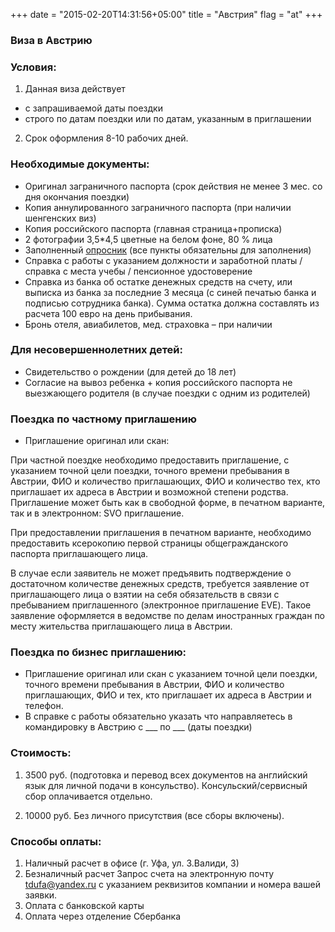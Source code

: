 +++
date = "2015-02-20T14:31:56+05:00"
title = "Австрия"
flag = "at"
+++

### Виза в Австрию


### Условия:

1. Данная виза действует 
* с запрашиваемой даты поездки
* строго по датам поездки или по датам, указанным в приглашении
2. Срок оформления 8-10 рабочих дней.


### Необходимые документы:

* Оригинал заграничного паспорта (срок действия не менее 3 мес. со дня окончания поездки)
* Копия аннулированного заграничного паспорта (при наличии шенгенских виз)
* Копия российского паспорта (главная страница+прописка)
* 2 фотографии 3,5*4,5 цветные на белом фоне, 80 % лица
* Заполненный [опросник](/forms/Opros-Shengen.doc) (все пункты обязательны для заполнения)
* Справка с работы с указанием должности и заработной платы /справка с места учебы / пенсионное удостоверение
* Справка из банка об остатке денежных средств на счету, или выписка из банка за последние 3 месяца (с синей печатью банка и подписью сотрудника банка). Сумма остатка должна составлять из расчета 100 евро на день прибывания.
* Бронь отеля, авиабилетов, мед. страховка – при наличии

### Для несовершеннолетних детей:
* Свидетельство о рождении (для детей до 18 лет)
* Согласие на вывоз ребенка + копия российского паспорта не выезжающего родителя (в случае поездки с одним из родителей)


### Поездка по частному приглашению
* Приглашение оригинал или скан:

При частной поездке необходимо предоставить приглашение, с указанием точной цели поездки, точного времени пребывания в Австрии, ФИО и количество приглашающих, ФИО и количество тех, кто приглашает их адреса в Австрии и возможной степени родства. Приглашение может быть как в свободной форме, в печатном варианте, так и в электронном: SVO приглашение.

При предоставлении приглашения в печатном варианте, необходимо предоставить ксерокопию первой страницы общегражданского паспорта приглашающего лица. 

В случае если заявитель не может предъявить подтверждение о достаточном количестве денежных средств, требуется заявление от приглашающего лица о взятии на себя обязательств в связи с пребыванием приглашенного (электронное приглашение EVE). Такое заявление оформляется в ведомстве по делам иностранных граждан по месту жительства приглашающего лица в Австрии. 

### Поездка по бизнес приглашению: 

* Приглашение оригинал или скан с указанием точной цели поездки, точного времени пребывания в Австрии, ФИО и количество приглашающих, ФИО и тех, кто приглашает их адреса в Австрии и телефон.
* В справке с работы обязательно указать что направляетесь в командировку в Австрию с ___ по ___ (даты поездки)

### Стоимость: 

1) 3500 руб. (подготовка и перевод всех документов на английский язык для личной подачи в консульство). Консульский/сервисный сбор оплачивается отдельно.

2) 10000 руб. Без личного присутствия (все сборы включены).

### Способы оплаты:

1. Наличный расчет в офисе (г. Уфа, ул. З.Валиди, 3)
2. Безналичный расчет 
Запрос счета на электронную почту tdufa@yandex.ru  с указанием реквизитов компании и номера вашей заявки. 
3. Оплата с банковской карты
4. Оплата через отделение Сбербанка
